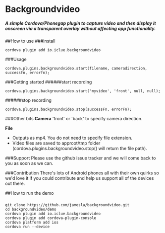 # Backgroundvideo

##### A simple Cordova/Phonegap plugin to capture video and then display it onscreen via a transparent overlay without affecting app functionality.


##How to use
###Install
```
cordova plugin add io.iclue.backgroundvideo
```
###Usage
```
cordova.plugins.backgroundvideo.start(filename, cameradirection, successfn, errorfn);
```

###Getting started
######start recording
```
cordova.plugins.backgroundvideo.start('myvideo', 'front', null, null);
```
######stop recording
```
cordova.plugins.backgroundvideo.stop(successFn, errorFn);
```
###Other bits
**Camera**
'front' or 'back' to specify camera direction.

**File**
- Outputs as mp4. You do not need to specify file extension.
- Video files are saved to approot/tmp folder (cordova.plugins.backgroundvideo.stop() will return the file path).

###Support
Please use the github issue tracker and we will come back to you as soon as we can.

###Contribution
There's lots of Android phones all with their own quirks so we'd love it if you could contribute and help us support all of the devices out there. 

##How to run the demo
###
```
git clone https://github.com/jamesla/backgroundvideo.git
cd backgroundvideo/demo
cordova plugin add io.iclue.backgroundvideo
cordova plugin add cordova-plugin-console
cordova platform add ios
cordova run --device
```
